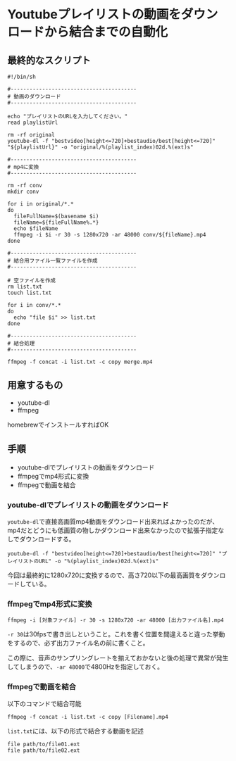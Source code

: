 # Youtubeプレイリストの動画をダウンロードから結合までの自動化


## 最終的なスクリプト

```
#!/bin/sh

#----------------------------------------
# 動画のダウンロード
#----------------------------------------

echo "プレイリストのURLを入力してください。"
read playlistUrl

rm -rf original
youtube-dl -f "bestvideo[height<=720]+bestaudio/best[height<=720]" "${playlistUrl}" -o "original/%(playlist_index)02d.%(ext)s"

#----------------------------------------
# mp4に変換
#----------------------------------------

rm -rf conv
mkdir conv

for i in original/*.*
do
  fileFullName=$(basename $i)
  fileName=${fileFullName%.*}
  echo $fileName
  ffmpeg -i $i -r 30 -s 1280x720 -ar 48000 conv/${fileName}.mp4
done

#----------------------------------------
# 結合用ファイル一覧ファイルを作成
#----------------------------------------

# 空ファイルを作成
rm list.txt
touch list.txt

for i in conv/*.*
do
  echo "file $i" >> list.txt
done

#----------------------------------------
# 結合処理
#----------------------------------------

ffmpeg -f concat -i list.txt -c copy merge.mp4
```

## 用意するもの

+ youtube-dl
+ ffmpeg

homebrewでインストールすればOK

## 手順

+ youtube-dlでプレイリストの動画をダウンロード
+ ffmpegでmp4形式に変換
+ ffmpegで動画を結合

### youtube-dlでプレイリストの動画をダウンロード

`youtube-dl`で直接高画質mp4動画をダウンロード出来ればよかったのだが、mp4だとどうにも低画質の物しかダウンロード出来なかったので拡張子指定なしでダウンロードする。

```
youtube-dl -f "bestvideo[height<=720]+bestaudio/best[height<=720]" "プレイリストのURL" -o "%(playlist_index)02d.%(ext)s"
```

今回は最終的に1280x720に変換するので、高さ720以下の最高画質をダウンロードしている。



### ffmpegでmp4形式に変換

```
ffmpeg -i [対象ファイル] -r 30 -s 1280x720 -ar 48000 [出力ファイル名].mp4
```

`-r 30`は30fpsで書き出しということ。これを書く位置を間違えると違った挙動をするので、必ず出力ファイル名の前に書くこと。

この際に、音声のサンプリングレートを揃えておかないと後の処理で異常が発生してしまうので、`-ar 48000`で4800Hzを指定しておく。


### ffmpegで動画を結合

以下のコマンドで結合可能

```
ffmpeg -f concat -i list.txt -c copy [Filename].mp4
```


`list.txt`には、以下の形式で結合する動画を記述

```
file path/to/file01.ext
file path/to/file02.ext
```

